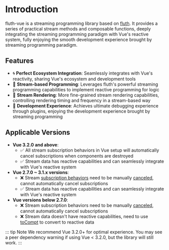 # Introduction

fluth-vue is a streaming programming library based on [fluth](https://fluthjs.github.io/fluth-doc/index.html). It provides a series of practical stream methods and composable functions, deeply integrating the streaming programming paradigm with Vue's reactive system, fully enjoying the smooth development experience brought by streaming programming paradigm.

## Features

- 🌀 **Perfect Ecosystem Integration**: Seamlessly integrates with Vue's reactivity, sharing Vue's ecosystem and development tools
- 🌊 **Stream-based Programming**: Leverages fluth's powerful streaming programming capabilities to implement reactive programming for logic
- 🌈 **Stream Rendering**: More fine-grained stream rendering capabilities, controlling rendering timing and frequency in a stream-based way
- 🤖 **Development Experience**: Achieves ultimate debugging experience through plugins, enjoying the development experience brought by streaming programming

## Applicable Versions

- **Vue 3.2.0 and above**:
  - ✅ All stream subscription behaviors in Vue setup will automatically cancel subscriptions when components are destroyed
  - ✅ Stream data has reactive capabilities and can seamlessly integrate with Vue's reactive system
- **Vue 2.7.0 ~ 3.1.x versions**:
  - ❌ Stream [subscription behaviors](https://fluthjs.github.io/fluth-doc/en/guide/base.html#subscription-nodes) need to be manually [canceled](https://fluthjs.github.io/fluth-doc/en/guide/base.html#cancel-subscription), cannot automatically cancel subscriptions
  - ✅ Stream data has reactive capabilities and can seamlessly integrate with Vue's reactive system
- **Vue versions below 2.7.0**:
  - ❌ Stream subscription behaviors need to be manually [canceled](https://fluthjs.github.io/fluth-doc/en/guide/base.html#cancel-subscription), cannot automatically cancel subscriptions
  - ❌ Stream data doesn't have reactive capabilities, need to use [toCompt](https://fluthjs.github.io/fluth-vue/en/useFluth/#tocompt) to convert to reactive data

::: tip Note
We recommend Vue 3.2.0+ for optimal experience. You may see a peer dependency warning if using Vue < 3.2.0, but the library will still work.
:::
